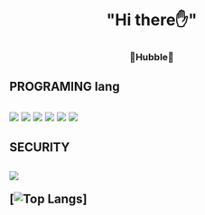 <h1 align='center'> "Hi there✋️" </p>

<h3 align='center'> 🌌Hubble🌌 </p>

<h2> PROGRAMING lang <h2>
    <img src="https://img.shields.io/badge/Python-blue?style=flat&logo=Python&logoColor=white"/></a>
    <img src="https://img.shields.io/badge/C-A8B9CC?style=flat&logo=C&logoColor=white"/></a>
   <img src="https://img.shields.io/badge/Rust-red?style=flat&logo=Rust&logoColor=white"/></a>
     <img src="https://img.shields.io/badge/Javascript-yellow?style=flat&logo=Javascript&logoColor=white"/></a>
     <img src="https://img.shields.io/badge/Html5-orange?style=flat&logo=HTML5&logoColor=white"/></a>
     <img src="https://img.shields.io/badge/Css3-purple?style=flat&logo=Css3&logoColor=white"/></a>
<h2> SECURITY <h2>
 <img src="https://img.shields.io/badge/Kali Linux-557C94?style=flat&logo=Kali Linux&logoColor=white"/></a>
 
[![Top Langs](https://github-readme-stats.vercel.app/api/top-langs/?username=Hubble06&layout=compact)]
    
